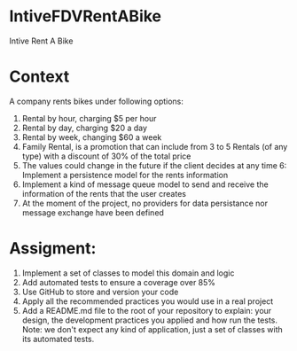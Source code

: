 # IntiveFDVRentABike
Intive Rent A Bike


# Context
A company rents bikes under following options:
1. Rental by hour, charging $5 per hour
2. Rental by day, charging $20 a day
3. Rental by week, changing $60 a week
4. Family Rental, is a promotion that can include from 3 to 5 Rentals (of any type) with a discount
of 30% of the total price
5. The values could change in the future if the client decides at any time
6: Implement a persistence model for the rents information
7. Implement a kind of message queue model to send and receive the information of the rents that the user creates
8. At the moment of the project, no providers for data persistance nor message exchange have been defined

# Assigment:
1. Implement a set of classes to model this domain and logic
2. Add automated tests to ensure a coverage over 85%
3. Use GitHub to store and version your code
4. Apply all the recommended practices you would use in a real project
5. Add a README.md file to the root of your repository to explain: your design, the development
practices you applied and how run the tests.
Note: we don't expect any kind of application, just a set of classes with its automated tests.


